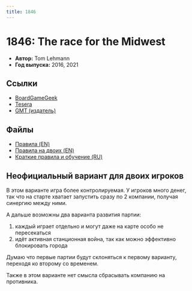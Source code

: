 ```yaml
---
title: 1846
---
```


# 1846: The race for the Midwest

* **Автор:** Tom Lehmann
* **Год выпуска:** 2016, 2021

## Ссылки

- [BoardGameGeek](https://boardgamegeek.com/boardgame/17405/1846-race-midwest)
- [Tesera](https://tesera.ru/game/1846-the-race-for-the-midwest/)
- [GMT (издатель)](https://www.gmtgames.com/p-847-1846-the-race-to-the-midwest-1846-1935-2nd-printing.aspx)

## Файлы

- [Правила (EN)](https://gmtwebsiteassets.s3.us-west-2.amazonaws.com/1846/1846-RULES-2021.pdf)
- [Правила на двоих (EN)](https://gmtwebsiteassets.s3-us-west-2.amazonaws.com/1846/1846_2P_VARIANT-FINAL.pdf)
- [Краткие правила и обучение (RU)](1846-rules-overview-v1.03.pdf)

## Неофициальный вариант для двоих игроков

В этом варианте игра более контролируемая. У игроков много денег, так что
на старте хватает запустить сразу по 2 компании, получая синергию между ними.

А дальше возможны два варианта развития партии:

1. каждый играет отдельно и могут даже на карте особо не пересекаться
2. идёт активная станционная война, так как можно эффективно блокировать города

Думаю что первые партии будут склоняться к первому варианту, переходя ко второму
со временем.

Также в этом варианте нет смысла сбрасывать компанию на противника.
